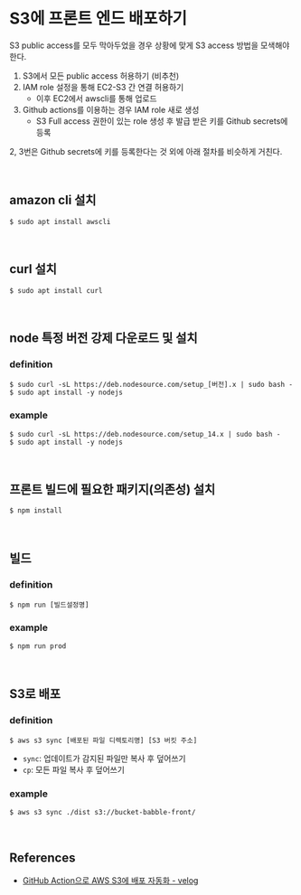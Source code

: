 # S3에 프론트 엔드 배포하기
S3 public access를 모두 막아두었을 경우 상황에 맞게 S3 access 방법을 모색해야 한다.

1. S3에서 모든 public access 허용하기 (비추천)
2. IAM role 설정을 통해 EC2-S3 간 연결 허용하기
    - 이후 EC2에서 awscli를 통해 업로드
3. Github actions를 이용하는 경우 IAM role 새로 생성
    - S3 Full access 권한이 있는 role 생성 후 발급 받은 키를 Github secrets에 등록

2, 3번은 Github secrets에 키를 등록한다는 것 외에 아래 절차를 비슷하게 거친다.

<br>

## amazon cli 설치
```
$ sudo apt install awscli
```

<br>

## curl 설치
```
$ sudo apt install curl
```

<br>

## node 특정 버전 강제 다운로드 및 설치
### definition
```
$ sudo curl -sL https://deb.nodesource.com/setup_[버전].x | sudo bash -
$ sudo apt install -y nodejs
```

### example
```
$ sudo curl -sL https://deb.nodesource.com/setup_14.x | sudo bash -
$ sudo apt install -y nodejs
```

<br>

## 프론트 빌드에 필요한 패키지(의존성) 설치
```
$ npm install
```

<br>

## 빌드
### definition
```
$ npm run [빌드설정명]
```

### example
```
$ npm run prod
```

<br>

## S3로 배포
### definition
```
$ aws s3 sync [배포된 파일 디렉토리명] [S3 버킷 주소]
```

- `sync`: 업데이트가 감지된 파일만 복사 후 덮어쓰기
- `cp`: 모든 파일 복사 후 덮어쓰기

### example
```
$ aws s3 sync ./dist s3://bucket-babble-front/
```

<br>

## References
- [GitHub Action으로 AWS S3에 배포 자동화 - velog](https://velog.io/@1nthek/GitHub-Action%EC%9C%BC%EB%A1%9C-AWS-S3%EC%97%90-%EB%B0%B0%ED%8F%AC-%EC%9E%90%EB%8F%99%ED%99%94)